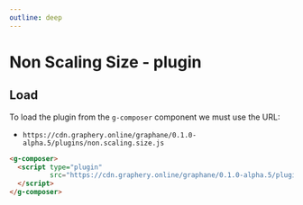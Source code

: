 ```yaml
---
outline: deep
---
```


# Non Scaling Size - plugin

## Load

To load the plugin from the `g-composer` component we must use the URL:

- ```https://cdn.graphery.online/graphane/0.1.0-alpha.5/plugins/non.scaling.size.js```

```html
<g-composer>
  <script type="plugin"
          src="https://cdn.graphery.online/graphane/0.1.0-alpha.5/plugins/non.scaling.size.js">
  </script>
</g-composer>
```

